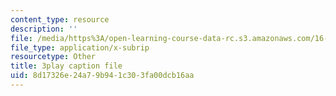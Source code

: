 ```yaml
---
content_type: resource
description: ''
file: /media/https%3A/open-learning-course-data-rc.s3.amazonaws.com/16-90-computational-methods-in-aerospace-engineering-spring-2014/8d17326e24a79b941c303fa00dcb16aa_E9Wx6QaGyR0.srt
file_type: application/x-subrip
resourcetype: Other
title: 3play caption file
uid: 8d17326e-24a7-9b94-1c30-3fa00dcb16aa
---
```

